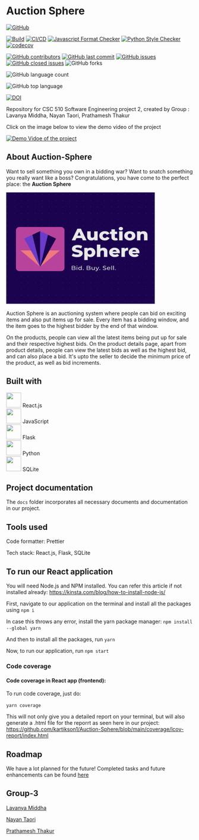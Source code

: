 <h1>Auction Sphere </h1>

[![GitHub](https://img.shields.io/github/license/LavanyaMiddha/Auction-Sphere-2)](https://github.com/kartikson1/Auction-Sphere/blob/main/LICENSE)

[![Build](https://github.com/LavanyaMiddha/Auction-Sphere-2/actions/workflows/code_cov.yml/badge.svg)](https://github.com/LavanyaMiddha/Auction-Sphere-2/actions/workflows/code_cov.yml) [![CI/CD](https://github.com/LavanyaMiddha/Auction-Sphere-2/actions/workflows/react_workflow.yml/badge.svg)](https://github.com/LavanyaMiddha/Auction-Sphere-2/actions/workflows/react_workflow.yml)  [![Javascript Format Checker](https://github.com/LavanyaMiddha/Auction-Sphere-2/actions/workflows/code_formatter.yml/badge.svg)](https://github.com/LavanyaMiddha/Auction-Sphere-2/actions/workflows/code_formatter.yml) [![Python Style Checker](https://github.com/LavanyaMiddha/Auction-Sphere-2/actions/workflows/style_checker.yml/badge.svg)](https://github.com/LavanyaMiddha/Auction-Sphere-2/actions/workflows/style_checker.yml) [![codecov](https://codecov.io/gh/LavanyaMiddha/Auction-Sphere-2/graph/badge.svg?token=YFOKHL5ZKX)](https://codecov.io/gh/LavanyaMiddha/Auction-Sphere-2)

[![GitHub contributors](https://img.shields.io/github/contributors/LavanyaMiddha/Auction-Sphere-2)](https://github.com/LavanyaMiddha/Auction-Sphere-2/graphs/contributors)  [![GitHub last commit](https://img.shields.io/github/last-commit/LavanyaMiddha/Auction-Sphere-2)](https://github.com/LavanyaMiddha/Auction-Sphere-2/commits/main)   [![GitHub issues](https://img.shields.io/github/issues/LavanyaMiddha/Auction-Sphere-2)](https://github.com/LavanyaMiddha/Auction-Sphere-2/issues) [![GitHub closed issues](https://img.shields.io/github/issues-closed-raw/LavanyaMiddha/Auction-Sphere-2)](https://github.com/LavanyaMiddha/Auction-Sphere-2/issues?q=is%3Aissue+is%3Aclosed)  ![GitHub forks](https://img.shields.io/github/forks/LavanyaMiddha/Auction-Sphere-2?style=social)

![GitHub language count](https://img.shields.io/github/languages/count/LavanyaMiddha/Auction-Sphere-2)

![GitHub top language](https://img.shields.io/github/languages/top/LavanyaMiddha/Auction-Sphere-2)

[![DOI](https://zenodo.org/badge/545100230.svg)](https://zenodo.org/badge/latestdoi/545100230)




Repository for CSC 510 Software Engineering project 2, created by Group : Lavanya Middha, Nayan Taori, Prathamesh Thakur

Click on the image below to view the demo video of the project

[![Demo Vidoe of the project](https://img.youtube.com/vi/AzgGo2B63z0/0.jpg)](https://www.youtube.com/watch?v=AzgGo2B63z0)

## About Auction-Sphere

Want to sell something you own in a bidding war? Want to snatch something you really want like a boss?
Congratulations, you have come to the perfect place: the **Auction Sphere**

<img src="./src/assets/Logo.png" width="400" height="300">

Auction Sphere is an auctioning system where people can bid on exciting items and also put items up for sale. Every item has a bidding window, and the item goes to the highest bidder by the end of that window.

On the products, people can view all the latest items being put up for sale and their respective highest bids. On the product details page, apart from product details, people can view the latest bids as well as the highest bid, and can also place a bid. It's upto the seller to decide the minimum price of the product, as well as bid increments.


## Built with
  <img src="https://upload.wikimedia.org/wikipedia/commons/a/a7/React-icon.svg" width="40" height="40"/> React.js
  <br/>
  <img src="https://upload.wikimedia.org/wikipedia/commons/6/6a/JavaScript-logo.png" width="40" height="40"/> JavaScript
  <br/>
  <img src = "https://cdn.jsdelivr.net/gh/devicons/devicon/icons/flask/flask-original.svg" width="40" height="40"/> Flask
  <br/>
  <img src="https://cdn.jsdelivr.net/gh/devicons/devicon/icons/python/python-original.svg" width="40" height="40" /> Python
  <br/>
  <img src="https://upload.wikimedia.org/wikipedia/commons/3/38/SQLite370.svg" width="40" height="40" /> SQLite
  

## Project documentation

The `docs` folder incorporates all necessary documents and documentation in our project.


## Tools used

Code formatter: Prettier

Tech stack: React.js, Flask, SQLite

## To run our React application

You will need Node.js and NPM installed. You can refer this article if not installed already: https://kinsta.com/blog/how-to-install-node-js/

First, navigate to our application on the terminal and install all the packages using
`npm i`

In case this throws any error, install the yarn package manager:
`npm install --global yarn`

And then to install all the packages, run
`yarn`

Now, to run our application, run
`npm start`

### Code coverage

#### Code coverage in React app (frontend):

To run code coverage, just do:

`yarn coverage`

This will not only give you a detailed report on your terminal, but will also generate a .html file for the reporrt as seen here in our project:
https://github.com/kartikson1/Auction-Sphere/blob/main/coverage/lcov-report/index.html

## Roadmap
We have a lot planned for the future! Completed tasks and future enhancements can be found [here](https://github.com/users/kartikson1/projects/1/views/1)

## Group-3

[Lavanya Middha](https://github.com/LavanyaMiddha)

[Nayan Taori](https://github.com/NDT2000)

[Prathamesh Thakur](https://github.com/Prathamesh-Thakur)


